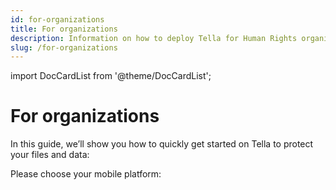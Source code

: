 ```yaml
---
id: for-organizations
title: For organizations 
description: Information on how to deploy Tella for Human Rights organizations.
slug: /for-organizations
---
```

import DocCardList from '@theme/DocCardList';


# For organizations

In this guide, we’ll show you how to quickly get started on Tella to protect your files and data:

Please choose your mobile platform:

<DocCardList/>

